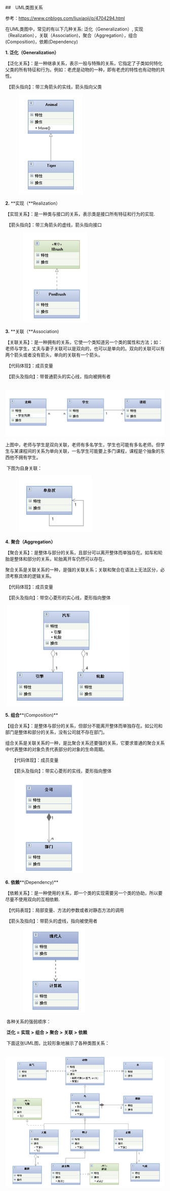 ##　UML类图关系

参考：https://www.cnblogs.com/liuxiaoji/p/4704294.html

在UML类图中，常见的有以下几种关系: 泛化（Generalization）,  实现（Realization），关联（Association)，聚合（Aggregation），组合(Composition)，依赖(Dependency)

 **1. 泛化（Generalization）**

​        【泛化关系】：是一种继承关系，表示一般与特殊的关系，它指定了子类如何特化父类的所有特征和行为。例如：老虎是动物的一种，即有老虎的特性也有动物的共性。

​        【箭头指向】：带三角箭头的实线，箭头指向父类

　　　![img](assets/131023412235789.gif)

 **2.** **实现（**Realization）

​        【实现关系】：是一种类与接口的关系，表示类是接口所有特征和行为的实现.

​        【箭头指向】：带三角箭头的虚线，箭头指向接口

　　　　![img](assets/131024158485578.gif)

 **3.** **关联（**Association)

​        【关联关系】：是一种拥有的关系，它使一个类知道另一个类的属性和方法；如：老师与学生，丈夫与妻子关联可以是双向的，也可以是单向的。双向的关联可以有两个箭头或者没有箭头，单向的关联有一个箭头。

​        【代码体现】：成员变量

​        【箭头及指向】：带普通箭头的实心线，指向被拥有者

　　　　![img](assets/131024324892695.gif)

​        上图中，老师与学生是双向关联，老师有多名学生，学生也可能有多名老师。但学生与某课程间的关系为单向关联，一名学生可能要上多门课程，课程是个抽象的东西他不拥有学生。 

​        下图为自身关联： 

　　　![img](assets/131024464579527.gif)

**4.** **聚合（****Aggregation****）**

​        【聚合关系】：是整体与部分的关系，且部分可以离开整体而单独存在。如车和轮胎是整体和部分的关系，轮胎离开车仍然可以存在。

​        聚合关系是关联关系的一种，是强的关联关系；关联和聚合在语法上无法区分，必须考察具体的逻辑关系。

​        【代码体现】：成员变量

​        【箭头及指向】：带空心菱形的实心线，菱形指向整体

​        ![img](assets/131025003173160.gif)

**5.** **组合****(Composition)**

​        【组合关系】：是整体与部分的关系，但部分不能离开整体而单独存在。如公司和部门是整体和部分的关系，没有公司就不存在部门。

​       组合关系是关联关系的一种，是比聚合关系还要强的关系，它要求普通的聚合关系中代表整体的对象负责代表部分的对象的生命周期。

　　【代码体现】：成员变量

　　【箭头及指向】：带实心菱形的实线，菱形指向整体

 

 　　![img](assets/131025115512494.gif)

 **6.** **依赖****(Dependency)**

​        【依赖关系】：是一种使用的关系，即一个类的实现需要另一个类的协助，所以要尽量不使用双向的互相依赖.

​        【代码表现】：局部变量、方法的参数或者对静态方法的调用

​        【箭头及指向】：带箭头的虚线，指向被使用者

　　　　![img](assets/131025248488697.gif)

​        各种关系的强弱顺序：

​           **泛化** **=** **实现** **>** **组合** **>** **聚合** **>** **关联** **>** **依赖** 

​        下面这张UML图，比较形象地展示了各种类图关系：

　　　　![img](assets/131025376607218.png)